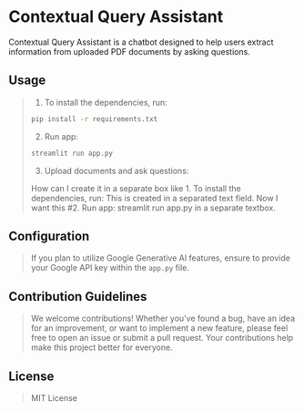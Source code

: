 # Contextual Query Assistant

Contextual Query Assistant is a chatbot designed to help users extract information from uploaded PDF documents by asking questions.

## Usage

> 1. To install the dependencies, run:
>
> ```bash
> pip install -r requirements.txt
> ```
>
> 2. Run app:
>
> ```bash
> streamlit run app.py
> ```
>
> 3. Upload documents and ask questions:
>
> How can I create it in a separate box like 1. To install the dependencies, run: This is created in a separated text field. Now I want this #2. Run app: streamlit run app.py in a separate textbox.

## Configuration

> If you plan to utilize Google Generative AI features, ensure to provide your Google API key within the `app.py` file.

## Contribution Guidelines

> We welcome contributions! Whether you've found a bug, have an idea for an improvement, or want to implement a new feature, please feel free to open an issue or submit a pull request. Your contributions help make this project better for everyone.

## License

> MIT License
